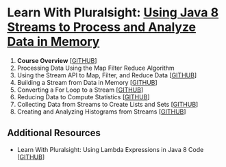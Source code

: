 # Learn With Pluralsight: [Using Java 8 Streams to Process and Analyze Data in Memory][url.course]

1. **Course Overview** [[GITHUB][branch.gh.main]]
2. Processing Data Using the Map Filter Reduce Algorithm
3. Using the Stream API to Map, Filter, and Reduce Data [[GITHUB][branch.gh.p3]]
4. Building a Stream from Data in Memory [[GITHUB][branch.gh.p4]]
5. Converting a For Loop to a Stream [[GITHUB][branch.gh.p5]]
6. Reducing Data to Compute Statistics [[GITHUB][branch.gh.p6]]
7. Collecting Data from Streams to Create Lists and Sets [[GITHUB][branch.gh.p7]]
8. Creating and Analyzing Histograms from Streams [[GITHUB][branch.gh.p8]]

## Additional Resources

- Learn With Pluralsight: Using Lambda Expressions in Java 8 Code [[GITHUB][resource.gh.lrn-ps-java8-lambda-expressions]]

[url.course]: https://app.pluralsight.com/library/courses/java-streams-process-analyze-data-memory
[branch.gh.main]: https://github.com/reinielfc/lrn-ps-java8-streams-to-process-analyze-data-in-memory/tree/main
[branch.gh.p1]: https://github.com/reinielfc/lrn-ps-java8-streams-to-process-analyze-data-in-memory/tree/1-CourseOverview 
[branch.gh.p2]: https://github.com/reinielfc/lrn-ps-java8-streams-to-process-analyze-data-in-memory/tree/2-ProcessingDataUsingTheMapFilterReduceAlgorithm
[branch.gh.p3]: https://github.com/reinielfc/lrn-ps-java8-streams-to-process-analyze-data-in-memory/tree/3-UsingTheStreamApiToMapFilterAndReduceData
[branch.gh.p4]: https://github.com/reinielfc/lrn-ps-java8-streams-to-process-analyze-data-in-memory/tree/4-BuildingAStreamFromDataInMemory
[branch.gh.p5]: https://github.com/reinielfc/lrn-ps-java8-streams-to-process-analyze-data-in-memory/tree/5-ConvertingAForLoopToAStream
[branch.gh.p6]: https://github.com/reinielfc/lrn-ps-java8-streams-to-process-analyze-data-in-memory/tree/6-ReducingDataToComputeStatistics
[branch.gh.p7]: https://github.com/reinielfc/lrn-ps-java8-streams-to-process-analyze-data-in-memory/tree/7-CollectingDataFromStreamsToCreateListsAndSets
[branch.gh.p8]: https://github.com/reinielfc/lrn-ps-java8-streams-to-process-analyze-data-in-memory/tree/8-CreatingAndAnalyzingHistogramsFromStreams
[resource.gh.lrn-ps-java8-lambda-expressions]: https://github.com/reinielfc/lrn-ps-java8-lambda-expressions
